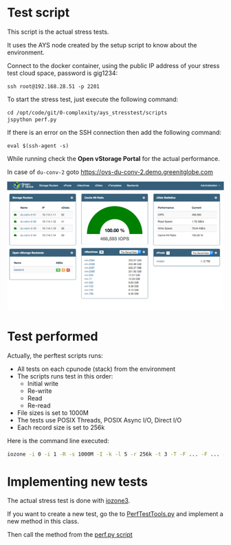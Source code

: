 # Test script

This script is the actual stress tests.

It uses the AYS node created by the setup script to know about the environment.

Connect to the docker container, using the public IP address of your stress test cloud space, password is gig1234:
```
ssh root@192.168.28.51 -p 2201
```

To start the stress test, just execute the following command:   
```
cd /opt/code/git/0-complexity/ays_stresstest/scripts
jspython perf.py
```

If there is an error on the SSH connection then add the following command:
````
eval $(ssh-agent -s)
````

While running check the **Open vStorage Portal** for the actual performance.

In case of `du-conv-2` goto https://ovs-du-conv-2.demo.greenitglobe.com

![](Performance.png)

# Test performed

Actually, the perftest scripts runs:
- All tests on each cpunode (stack) from the environment
- The scripts runs test in this order:
  - Initial write
  - Re-write
  - Read
  - Re-read
- File sizes is set to 1000M
- The tests use POSIX Threads, POSIX Async I/O, Direct I/O
- Each record size is set to 256k

Here is the command line executed:
```bash
iozone -i 0 -i 1 -R -s 1000M -I -k -l 5 -r 256k -t 3 -T -F ... -F ... -F ... -F ...
```

# Implementing new tests

The actual stress test is done with [iozone3](http://www.iozone.org/).  

If you want to create a new test, go the to [PerfTestTools.py]( https://github.com/Jumpscale/jumpscale_core7/blob/master/lib/JumpScale/lib/perftesttools/PerfTestTools.py) and implement a new method in this class.

Then call the method from the [perf.py script](https://git.aydo.com/0-complexity/ays_stresstest/blob/master/scripts/perf.py)
